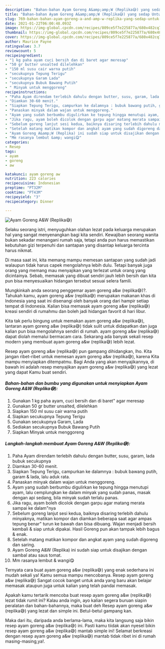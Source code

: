 ```yaml
---
description: "Bahan-bahan Ayam Goreng A&amp;amp;W (Replika😅) yang sedap Untuk Jualan"
title: "Bahan-bahan Ayam Goreng A&amp;amp;W (Replika😅) yang sedap Untuk Jualan"
slug: 769-bahan-bahan-ayam-goreng-a-and-amp-w-replika-yang-sedap-untuk-jualan
date: 2021-01-22T06:00:48.093Z
image: https://img-global.cpcdn.com/recipes/809ce5f7e225877a/680x482cq70/ayam-goreng-aw-replika😅-foto-resep-utama.jpg
thumbnail: https://img-global.cpcdn.com/recipes/809ce5f7e225877a/680x482cq70/ayam-goreng-aw-replika😅-foto-resep-utama.jpg
cover: https://img-global.cpcdn.com/recipes/809ce5f7e225877a/680x482cq70/ayam-goreng-aw-replika😅-foto-resep-utama.jpg
author: Maurice Payne
ratingvalue: 3.7
reviewcount: 5
recipeingredient:
- "1 kg paha ayam cuci bersih dan di baret agar meresap"
- "50 gr butter unsalted dilelehkan"
- "150 ml susu cair warna putih"
- "secukupnya Tepung Terigu"
- "secukupnya Garam Lada"
- "secukupnya Bubuk Bawang Putih"
- " Minyak untuk menggoreng"
recipeinstructions:
- "Paha Ayam direndam terlebih dahulu dengan butter, susu, garam, lada bubuk secukupnya"
- "Diamkan 30-60 menit."
- "Siapkan Tepung Terigu, campurkan ke dalamnya : bubuk bawang putih, garam &amp; lada, lalu aduk rata."
- "Panaskan minyak dalam wajan untuk menggoreng."
- "Ayam yang sudah berbumbu digulirkan ke tepung hingga menutupi ayam, lalu cemplungkan ke dalam minyak yang sudah panas, masak dengan api sedang, bila minyak sudah terlalu panas."
- "Jika ragu, ayam boleh dicolok dengan garpu agar matang merata sampai ke dalam&#34;nya"
- "Sebelum goreng lanjut sesi kedua, baiknya disaring terlebih dahulu minyaknya, matikan kompor dan diamkan beberapa saat agar ampas tepung benar&#34; turun ke bawah dan bisa dibuang. Wajan menjadi bersih kembali &amp; siap untuk dipakai. Hasil Goreng pun akan tampak lebih bagus &amp; enak."
- "Setelah matang matikan kompor dan angkat ayam yang sudah digoreng dan saring."
- "Ayam Goreng A&amp;W (Replika) ini sudah siap untuk disajikan dengan sambal atau saus tomat."
- "Mm rasanya lembut &amp; wangi😋"
categories:
- Resep
tags:
- ayam
- goreng
- aw

katakunci: ayam goreng aw 
nutrition: 223 calories
recipecuisine: Indonesian
preptime: "PT32M"
cooktime: "PT43M"
recipeyield: "3"
recipecategory: Dinner

---
```



![Ayam Goreng A&amp;W (Replika😅)](https://img-global.cpcdn.com/recipes/809ce5f7e225877a/680x482cq70/ayam-goreng-aw-replika😅-foto-resep-utama.jpg)

Selaku seorang istri, menyuguhkan olahan lezat pada keluarga merupakan hal yang sangat menyenangkan bagi kita sendiri. Kewajiban seorang  wanita bukan sekadar menangani rumah saja, tetapi anda pun harus memastikan kebutuhan gizi terpenuhi dan santapan yang disantap keluarga tercinta harus nikmat.

Di masa  saat ini, kita memang mampu memesan santapan yang sudah jadi walaupun tidak harus capek mengolahnya lebih dulu. Tetapi banyak juga orang yang memang mau menyajikan yang terlezat untuk orang yang dicintainya. Sebab, memasak yang dibuat sendiri jauh lebih bersih dan kita pun bisa menyesuaikan hidangan tersebut sesuai selera famili. 



Mungkinkah anda seorang penggemar ayam goreng a&amp;w (replika😅)?. Tahukah kamu, ayam goreng a&amp;w (replika😅) merupakan makanan khas di Indonesia yang saat ini disenangi oleh banyak orang dari hampir setiap tempat di Indonesia. Kalian bisa memasak ayam goreng a&amp;w (replika😅) kreasi sendiri di rumahmu dan boleh jadi hidangan favorit di hari libur.

Kita tak perlu bingung untuk memakan ayam goreng a&amp;w (replika😅), lantaran ayam goreng a&amp;w (replika😅) tidak sulit untuk didapatkan dan juga kalian pun bisa mengolahnya sendiri di rumah. ayam goreng a&amp;w (replika😅) dapat diolah memalui bermacam cara. Sekarang ada banyak sekali resep modern yang membuat ayam goreng a&amp;w (replika😅) lebih lezat.

Resep ayam goreng a&amp;w (replika😅) pun gampang dihidangkan, lho. Kita jangan ribet-ribet untuk memesan ayam goreng a&amp;w (replika😅), karena Kita mampu menyiapkan ditempatmu. Bagi Anda yang akan menyajikannya, di bawah ini adalah resep menyajikan ayam goreng a&amp;w (replika😅) yang lezat yang dapat Kamu buat sendiri.

<!--inarticleads1-->

##### Bahan-bahan dan bumbu yang digunakan untuk menyiapkan Ayam Goreng A&amp;W (Replika😅):

1. Gunakan 1 kg paha ayam, cuci bersih dan di baret&#34; agar meresap
1. Gunakan 50 gr butter unsalted, dilelehkan
1. Siapkan 150 ml susu cair warna putih
1. Siapkan secukupnya Tepung Terigu
1. Gunakan secukupnya Garam, Lada
1. Sediakan secukupnya Bubuk Bawang Putih
1. Siapkan  Minyak untuk menggoreng




<!--inarticleads2-->

##### Langkah-langkah membuat Ayam Goreng A&amp;W (Replika😅):

1. Paha Ayam direndam terlebih dahulu dengan butter, susu, garam, lada bubuk secukupnya
1. Diamkan 30-60 menit.
1. Siapkan Tepung Terigu, campurkan ke dalamnya : bubuk bawang putih, garam &amp; lada, lalu aduk rata.
1. Panaskan minyak dalam wajan untuk menggoreng.
1. Ayam yang sudah berbumbu digulirkan ke tepung hingga menutupi ayam, lalu cemplungkan ke dalam minyak yang sudah panas, masak dengan api sedang, bila minyak sudah terlalu panas.
1. Jika ragu, ayam boleh dicolok dengan garpu agar matang merata sampai ke dalam&#34;nya
1. Sebelum goreng lanjut sesi kedua, baiknya disaring terlebih dahulu minyaknya, matikan kompor dan diamkan beberapa saat agar ampas tepung benar&#34; turun ke bawah dan bisa dibuang. Wajan menjadi bersih kembali &amp; siap untuk dipakai. Hasil Goreng pun akan tampak lebih bagus &amp; enak.
1. Setelah matang matikan kompor dan angkat ayam yang sudah digoreng dan saring.
1. Ayam Goreng A&amp;W (Replika) ini sudah siap untuk disajikan dengan sambal atau saus tomat.
1. Mm rasanya lembut &amp; wangi😋




Ternyata cara buat ayam goreng a&amp;w (replika😅) yang enak sederhana ini mudah sekali ya! Kamu semua mampu mencobanya. Resep ayam goreng a&amp;w (replika😅) Sangat cocok banget untuk anda yang baru akan belajar memasak ataupun juga untuk kalian yang telah pandai memasak.

Apakah kamu tertarik mencoba buat resep ayam goreng a&amp;w (replika😅) lezat tidak rumit ini? Kalau anda ingin, ayo kalian segera buruan siapin peralatan dan bahan-bahannya, maka buat deh Resep ayam goreng a&amp;w (replika😅) yang lezat dan simple ini. Betul-betul gampang kan. 

Maka dari itu, daripada anda berlama-lama, maka kita langsung saja bikin resep ayam goreng a&amp;w (replika😅) ini. Pasti kamu tiidak akan nyesel bikin resep ayam goreng a&amp;w (replika😅) mantab simple ini! Selamat berkreasi dengan resep ayam goreng a&amp;w (replika😅) mantab tidak ribet ini di rumah masing-masing,ya!.

